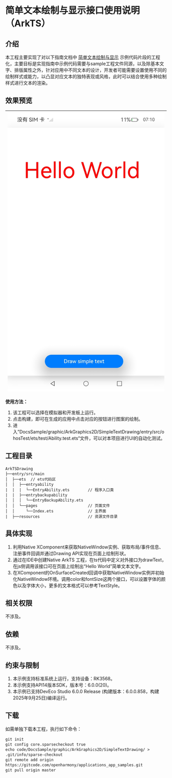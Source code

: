 # 简单文本绘制与显示接口使用说明（ArkTS）

## 介绍

本工程主要实现了对以下指南文档中 [简单文本绘制与显示](https://docs.openharmony.cn/pages/v6.0/zh-cn/application-dev/graphics/simple-text-arkts.md) 示例代码片段的工程化，主要目标是实现指南中示例代码需要与sample工程文件同源，以及除基本文字、排版属性之外，针对应用中不同文本的设计，开发者可能需要设置使用不同的绘制样式或能力，以凸显对应文本的独特表现或风格，此时可以结合使用多种绘制样式进行文本的渲染。

## 效果预览

| ![](screenshots/text.jpg) |
|--------------------------|

**使用方法：**

1. 该工程可以选择在模拟器和开发板上运行。
2. 点击构建，即可在生成的应用中点击对应的按钮进行图案的绘制。
3. 进入”DocsSample/graphic/ArkGraphics2D/SimpleTextDrawing/entry/src/ohosTest/ets/test/Ability.test.ets“文件，可以对本项目进行UI的自动化测试。

## 工程目录

```
ArkTSDrawing
├──entry/src/main
│  ├──ets  // ets代码区
│  │  ├──entryability
|  |  |  └──EntryAbility.ets        // 程序入口类
|  |  ├──entrybackupability
│  │  │  └──EntryBackupAbility.ets   
│  │  └──pages                      // 页面文件
│  │     └──Index.ets               // 主界面
|  ├──resources         			// 资源文件目录
```

## 具体实现

1. 利用Native XComponent来获取NativeWindow实例、获取布局/事件信息、注册事件回调并通过Drawing API实现在页面上绘制形状。
2. 通过在IDE中创建Native ArkTS 工程，在ts代码中定义对外接口为drawText，在js侧调用该接口可在页面上绘制出“Hello World”简单文本文字。
3. 在XComponent的OnSurfaceCreated回调中获取NativeWindow实例并初始化NativeWindow环境。调用color和fontSize这两个接口，可以设置字体的颜色以及字体大小，更多的文本格式可以参考TextStyle。

## 相关权限

不涉及。

## 依赖

不涉及。

## 约束与限制

1. 本示例支持标准系统上运行，支持设备：RK3568。
2. 本示例支持API14版本SDK，版本号：6.0.0(20)。
3. 本示例已支持DevEco Studio 6.0.0 Release (构建版本：6.0.0.858，构建 2025年9月25日)编译运行。

## 下载

如需单独下载本工程，执行如下命令：

```
git init
git config core.sparsecheckout true
echo code/DocsSample/graphic/ArkGraphics2D/SimpleTextDrawing/ > .git/info/sparse-checkout
git remote add origin https://gitcode.com/openharmony/applications_app_samples.git
git pull origin master
```